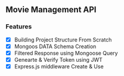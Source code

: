 ## Movie Management API

### Features

- [x] Building Project Structure From Scratch
- [x] Mongoos DATA Schema Creation
- [x] Filtered Response using Mongoose Query
- [x] Genearte & Verify Token using JWT
- [x] Express.js middleware Create & Use
